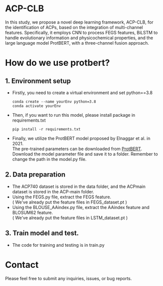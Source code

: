 # ACP-CLB
In this study, we propose a novel deep learning framework, ACP-CLB, for the identification of ACPs, based on the integration of multi-channel features. Specifically, it employs CNN to process FEGS features, BiLSTM to handle evolutionary information and physicochemical properties, and the large language model ProtBERT, with a three-channel fusion approach.
# How do we use protbert?
## 1. Environment setup
* Firstly, you need to create a virtual environment and set python==3.8
  ```pyhton
  conda create --name yourEnv python=3.8
  conda activate yourEnv
  ```
* Then, if you want to run this model, please install package in requirements.txt
  ```pyhton
  pip install -r requirements.txt 
  ```
* Finally, we utilize the ProtBERT model proposed by Elnaggar et al. in 2021. <br>
  The pre-trained parameters can be downloaded from [ProtBERT](https://huggingface.co/Rostlab/prot_bert). <br>
  Download the model parameter file and save it to a folder. Remember to change the path in the model.py file.
## 2. Data preparation
* The ACP740 dataset is stored in the data folder, and the ACPmain dataset is stored in the ACP-main folder.
* Using the FEGS.py file, extract the FEGS feature.<br>( We've already put the feature files in FEGS_dataset.pt )
* Using the BLOUSE_AAindex.py file, extract the AAindex feature and BLOSUM62 feature.<br>( We've already put the feature files in LSTM_dataset.pt )
## 3. Train model and test.
* The code for training and testing is in train.py
# Contact
Please feel free to submit any inquiries, issues, or bug reports.

